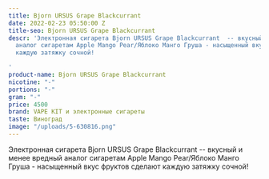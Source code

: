 ```yaml
---
title: Bjorn URSUS Grape Blackcurrant
date: 2022-02-23 05:50:00 Z
title-seo: Bjorn URSUS Grape Blackcurrant
descr: 'Электронная сигарета Bjorn URSUS Grape Blackcurrant  -- вкусный и менее вредный
  аналог сигаретам Apple Mango Pear/Яблоко Манго Груша - насыщенный вкус фруктов сделают
  каждую затяжку сочной!

'
product-name: Bjorn URSUS Grape Blackcurrant
nicotine: "-"
portions: "-"
gram: "-"
price: 4500
brand: VAPE KIT и электронные сигареты
taste: Виноград
image: "/uploads/5-630816.png"
---
```


Электронная сигарета Bjorn URSUS Grape Blackcurrant  -- вкусный и менее вредный аналог сигаретам Apple Mango Pear/Яблоко Манго Груша - насыщенный вкус фруктов сделают каждую затяжку сочной!
